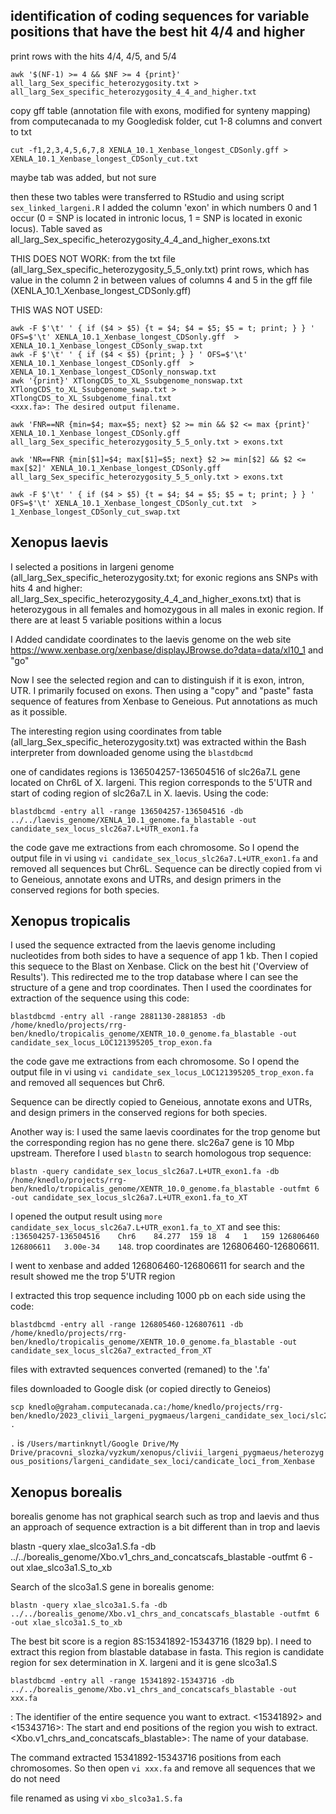 ## identification of coding sequences for variable positions that have the best hit 4/4 and higher

print rows with the hits 4/4, 4/5, and 5/4

```
awk '$(NF-1) >= 4 && $NF >= 4 {print}' all_larg_Sex_specific_heterozygosity.txt > all_larg_Sex_specific_heterozygosity_4_4_and_higher.txt
```

copy gff table (annotation file with exons, modified for synteny mapping) from computecanada to my Googledisk folder, cut 1-8 columns and convert to txt

```
cut -f1,2,3,4,5,6,7,8 XENLA_10.1_Xenbase_longest_CDSonly.gff > XENLA_10.1_Xenbase_longest_CDSonly_cut.txt
```
maybe tab was added, but not sure

then these two tables were transferred to RStudio and using script `sex_linked_largeni.R` I added the column 'exon' in which numbers 0 and 1 occur (0 = SNP is located in intronic locus, 1 = SNP is located in exonic locus). Table saved as all_larg_Sex_specific_heterozygosity_4_4_and_higher_exons.txt

THIS DOES NOT WORK: from the txt file (all_larg_Sex_specific_heterozygosity_5_5_only.txt) print rows, which has value in the column 2 in between values of columns 4 and 5 in the gff file (XENLA_10.1_Xenbase_longest_CDSonly.gff)

THIS WAS NOT USED:
```
awk -F $'\t' ' { if ($4 > $5) {t = $4; $4 = $5; $5 = t; print; } } ' OFS=$'\t' XENLA_10.1_Xenbase_longest_CDSonly.gff  > XENLA_10.1_Xenbase_longest_CDSonly_swap.txt
awk -F $'\t' ' { if ($4 < $5) {print; } } ' OFS=$'\t' XENLA_10.1_Xenbase_longest_CDSonly.gff  > XENLA_10.1_Xenbase_longest_CDSonly_nonswap.txt
awk '{print}' XTlongCDS_to_XL_Ssubgenome_nonswap.txt XTlongCDS_to_XL_Ssubgenome_swap.txt > XTlongCDS_to_XL_Ssubgenome_final.txt
<xxx.fa>: The desired output filename.

awk 'FNR==NR {min=$4; max=$5; next} $2 >= min && $2 <= max {print}' XENLA_10.1_Xenbase_longest_CDSonly.gff all_larg_Sex_specific_heterozygosity_5_5_only.txt > exons.txt

awk 'NR==FNR {min[$1]=$4; max[$1]=$5; next} $2 >= min[$2] && $2 <= max[$2]' XENLA_10.1_Xenbase_longest_CDSonly.gff all_larg_Sex_specific_heterozygosity_5_5_only.txt > exons.txt

awk -F $'\t' ' { if ($4 > $5) {t = $4; $4 = $5; $5 = t; print; } } ' OFS=$'\t' XENLA_10.1_Xenbase_longest_CDSonly_cut.txt  > 1_Xenbase_longest_CDSonly_cut_swap.txt
```

## Xenopus laevis

I selected a positions in largeni genome (all_larg_Sex_specific_heterozygosity.txt; for exonic regions ans SNPs with hits 4 and higher: all_larg_Sex_specific_heterozygosity_4_4_and_higher_exons.txt) that is heterozygous in all females and homozygous in all males in exonic region. If there are at least 5 variable positions within a locus

I Added candidate coordinates to the laevis genome on the web site https://www.xenbase.org/xenbase/displayJBrowse.do?data=data/xl10_1 and "go"

Now I see the selected region and can to distinguish if it is exon, intron, UTR. I primarily focused on exons. Then using a "copy" and "paste" fasta sequence of features from Xenbase to Geneious. Put annotations as much as it possible.

The interesting region using coordinates from table (all_larg_Sex_specific_heterozygosity.txt) was extracted within the Bash interpreter from downloaded genome using the `blastdbcmd` 

one of candidates regions is 136504257-136504516 of slc26a7.L gene located on Chr6L of X. largeni. This region corresponds to the 5'UTR and start of coding region of slc26a7.L in X. laevis. Using the code:

```
blastdbcmd -entry all -range 136504257-136504516 -db ../../laevis_genome/XENLA_10.1_genome.fa_blastable -out candidate_sex_locus_slc26a7.L+UTR_exon1.fa
```

the code gave me extractions from each chromosome. So I opend the output file in vi using `vi candidate_sex_locus_slc26a7.L+UTR_exon1.fa` and removed all sequences but Chr6L. Sequence can be directly copied from vi to Geneious, annotate exons and UTRs, and design primers in the conserved regions for both species.

## Xenopus tropicalis

I used the sequence extracted from the laevis genome including nucleotides from both sides to have a sequence of app 1 kb. Then I copied this sequece to the Blast on Xenbase. Click on the best hit ('Overview of Results'). This redirected me to the trop database where I can see the structure of a gene and trop coordinates. Then I used the coordinates for extraction of the sequence using this code:

```
blastdbcmd -entry all -range 2881130-2881853 -db /home/knedlo/projects/rrg-ben/knedlo/tropicalis_genome/XENTR_10.0_genome.fa_blastable -out candidate_sex_locus_LOC121395205_trop_exon.fa
```

the code gave me extractions from each chromosome. So I opend the output file in vi using `vi candidate_sex_locus_LOC121395205_trop_exon.fa` and removed all sequences but Chr6.

Sequence can be directly copied to Geneious, annotate exons and UTRs, and design primers in the conserved regions for both species.


Another way is:
I used the same laevis coordinates for the trop genome but the corresponding region has no gene there. slc26a7 gene is 10 Mbp upstream. Therefore I used `blastn` to search homologous trop sequence:

```
blastn -query candidate_sex_locus_slc26a7.L+UTR_exon1.fa -db /home/knedlo/projects/rrg-ben/knedlo/tropicalis_genome/XENTR_10.0_genome.fa_blastable -outfmt 6 -out candidate_sex_locus_slc26a7.L+UTR_exon1.fa_to_XT
```

I opened the output result using `more candidate_sex_locus_slc26a7.L+UTR_exon1.fa_to_XT` and see this: `:136504257-136504516	Chr6	84.277	159	18	4	1	159	126806460	126806611	3.00e-34	148`. trop coordinates are 126806460-126806611.

I went to xenbase and added 126806460-126806611 for search and the result showed me the trop 5'UTR region

I extracted this trop sequence including 1000 pb on each side using the code:

```
blastdbcmd -entry all -range 126805460-126807611 -db /home/knedlo/projects/rrg-ben/knedlo/tropicalis_genome/XENTR_10.0_genome.fa_blastable -out candidate_sex_locus_slc26a7_extracted_from_XT
```

files with extravted sequences converted (remaned) to the '.fa' 

files downloaded to Google disk (or copied directly to Geneios)

```
scp knedlo@graham.computecanada.ca:/home/knedlo/projects/rrg-ben/knedlo/2023_clivii_largeni_pygmaeus/largeni_candidate_sex_loci/slc26a7/ .
```

`.` is `/Users/martinknytl/Google Drive/My Drive/pracovni_slozka/vyzkum/xenopus/clivii_largeni_pygmaeus/heterozygous_positions/largeni_candidate_sex_loci/candicate_loci_from_Xenbase`

## Xenopus borealis

borealis genome has not graphical search such as trop and laevis and thus an approach of sequence extraction is a bit different than in trop and laevis

blastn -query xlae_slco3a1.S.fa -db ../../borealis_genome/Xbo.v1_chrs_and_concatscafs_blastable -outfmt 6 -out xlae_slco3a1.S_to_xb

Search of the slco3a1.S gene in borealis genome:

```
blastn -query xlae_slco3a1.S.fa -db ../../borealis_genome/Xbo.v1_chrs_and_concatscafs_blastable -outfmt 6 -out xlae_slco3a1.S_to_xb
```

The best bit score is a region 8S:15341892-15343716 (1829 bp). I need to extract this region from blastable database in fasta. This region is candidate region for sex determination in X. largeni and it is gene slco3a1.S

```
blastdbcmd -entry all -range 15341892-15343716 -db ../../borealis_genome/Xbo.v1_chrs_and_concatscafs_blastable -out xxx.fa
```

<all>: The identifier of the entire sequence you want to extract.
<15341892> and <15343716>: The start and end positions of the region you wish to extract.
<Xbo.v1_chrs_and_concatscafs_blastable>: The name of your database.

The command extracted 15341892-15343716 positions from each chromosomes. So then open `vi xxx.fa` and remove all sequences that we do not need

file renamed as using vi `xbo_slco3a1.S.fa`
